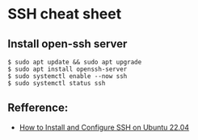 # SSH cheat sheet

## Install open-ssh server

```
$ sudo apt update && sudo apt upgrade
$ sudo apt install openssh-server
$ sudo systemctl enable --now ssh
$ sudo systemctl status ssh
```

## Refference:

- [How to Install and Configure SSH on Ubuntu 22.04](https://hostman.com/tutorials/how-to-install-and-configure-ssh-on-ubuntu-22-04/)
